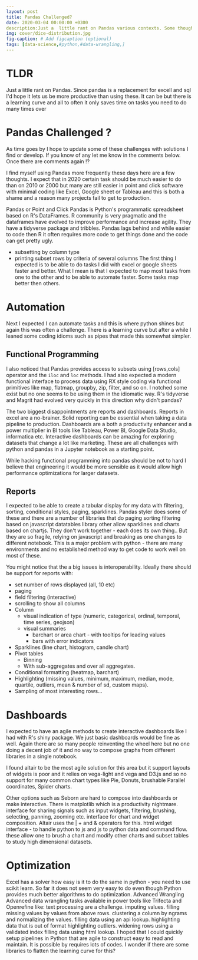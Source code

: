 ```yaml
---
layout: post
title: Pandas Challenged?
date: 2020-03-04 00:00:00 +0300
description:Just a  little rant on Pandas various contexts. Some thoughts on this. 
img: cover/dice-distribution.jpg 
fig-caption: # Add figcaption (optional)
tags: [data-science,#python,#data-wrangling,] 
---
```


# TLDR

Just a little rant on Pandas. Since pandas is a replacement for excell and sql I'd hope it lets us be more productive than using these. It can be but there is a learning curve and all to often it only saves time on tasks you need to do many times over 

# Pandas Challenged ?

As time goes by I hope to update some of these challenges with solutions I find or develop. If you know of any let me know in the comments below. Once there are comments again !?

I find myself using Pandas more frequently these days here are a few thoughts. I expect that in 2020 certain task should be much easier to do than on 2010 or 2000 but many are still easier in point and click software with minimal coding like Excel, Google sheet or Tableau and this is both a shame and a reason many projects fail to get to production.

Pandas or Point and Click
Pandas is Python's programmatic spreadsheet based on R's DataFrames. R community is very pragmatic and the dataframes have evolved to improve performance and increase agility. They have a tidyverse package and tribbles. Pandas lags behind and while easier to code then R it often requires more code to get things done and the code can get pretty ugly. 
* subsetting by column type
* printing subset rows by criteria of several columns
The first thing I expected is to be able to do tasks I did with excel or google sheets faster and better. What I mean is that I expected to map most tasks from one to the other and to be able to automate faster. Some tasks map better then others.
# Automation
Next I expected I can automate tasks and this is where python shines but again this was often a challenge.
There is a learning curve but after a while I leaned some coding idioms such as pipes that made this somewhat simpler.

## Functional Programming
I also noticed that Pandas provides access to subsets using [rows,cols] operator and the `iloc` and `loc` methods.  I had also expected a modern functional interface to process data using RX style coding via functional primitives like map, flatmap, groupby, zip, filter, and so on. I notched some exist but no one seems to be using them in the idiomatic way. R's tidyverse and Magrit had evolved very quickly in this direction why didn't pandas?

The two biggest disappointments are reports and dashboards.  Reports in excel are a no-brainer. Solid reporting can be essential when taking a data pipeline to production. Dashboards are a both a productivity enhancer and a power multiplier in BI tools like Tableau, Power BI, Google Data Studio, informatica etc. Interactive dashboards can be amazing for exploring datasets that change a lot like marketing. These are all challenges with python and pandas in a Jupyter notebook as a starting point.

While hacking functional programming into pandas should be not to hard I believe that engineering it would be more sensible as it would allow high performance optimizations for larger datasets.

## Reports

I expected to be able to create a tabular display for my data with filtering, sorting, conditional styles, paging, sparklines. Pandas styler does some of these and there are a number of libraries that do paging sorting filtering based on javascript datatables library other allow sparklines and charts based on chartjs. They don't work together - each does its own thing.. But they are so fragile, relying on javascript and breaking as one changes to different notebook. This is a major problem with python - there are many environments and no established method way to get code to work well on most of these.

You might notice that the a big issues is interoperability. Ideally there should be support for reports with:
- set number of rows displayed (all, 10 etc)
- paging 
- field filtering (interactive)
- scrolling to show all columns
- Column
    - visual indication of type (numeric, categorical, ordinal, temporal, time series, geojson)
    - visual summaries
        - barchart or area chart - with tooltips for leading values
        - bars with error indicators
- Sparklines (line chart, histogram, candle chart)
- Pivot tables
    - Binning
    - With sub-aggregates and over all aggregates.
- Conditional formatting (heatmap, barchart)
- Highlighting (missing values, minimum, maximum, median, mode, quartile, outliers, mean &  number of sd, custom maps).
- Sampling of most interesting rows...

# Dashboards

I expected to have an agile methods to create interactive dashboards like I had with R's shiny package. We just basic dashboards would be fine as well. Again there are so many people reinventing the wheel here but no one doing a decent job of it and no way to compose graphs from different libraries in a single notebook. 

I found altair to be the most agile solution for this area but it support layouts of widgets is poor and it relies on vega-light and vega and D3.js and so no support for many common chart types like Pie, Donuts, brushable Parallel coordinates, Spider charts. 

Other options such as Seborn are hard to compose into dashboards or make interactive. There is matplotlib which is a productivity nightmare. 
interface for sharing signals such as input widgets, filtering, brushing,  selecting, panning, zooming etc.
interface for chart and widget composition. Altair uses the | + and  & operators for this.
html widget interface - to handle python to js and js to python data and command flow.
these allow one to brush a chart and modify other charts and subset tables to study high dimensional datasets.

# Optimization

Excel has a solver how easy is it to do the same in python - you need to use scikit learn. So far it does not seem very easy to do even though 
Python provides much better algorithms to do optimization.
Advanced Wrangling
Advanced data wrangling tasks available in power tools like Trifecta and Openrefine like:
text processing are a challenge.
imputing values.
filling missing values by values from above rows.
clustering a column by ngrams and normalizing the values.
filling data using an api lookup.
highlighting data that is out of format
highlighting outliers.
widening rows using a validated index
filling data using html lookup.
I hoped that I could quickly setup pipelines in Python that are agile to construct easy to read and maintain. 
It is possible by requires lots of codes. I wonder if there are some libraries to flatten the learning curve for this?